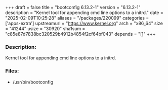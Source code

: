 +++
draft = false
title = "bootconfig 6.13.2-1"
version = "6.13.2-1"
description = "Kernel tool for appending cmd line options to a initrd."
date = "2025-02-09T10:25:28"
aliases = "/packages/220099"
categories = ['apps-extra']
upstreamurl = "https://www.kernel.org"
arch = "x86_64"
size = "41244"
usize = "30920"
sha1sum = "c85e87d7838bc320529b4912b4854f2cf64bf043"
depends = "[]"
+++
### Description: 
Kernel tool for appending cmd line options to a initrd.

### Files: 
* /usr/bin/bootconfig
